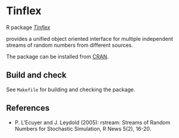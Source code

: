 # Tinflex

R package 
[*Tinflex*](https://CRAN.R-project.org/package=rtream)

provides a unified object oriented interface for multiple independent
streams of random numbers from different sources. 

The package can be installed from
[CRAN](https://CRAN.R-project.org/package=rstream).

## Build and check

See `Makefile` for building and checking the package.

## References

* P. L'Ecuyer and J. Leydold (2005): rstream: Streams of Random
  Numbers for Stochastic Simulation, R News 5(2), 16-20.

